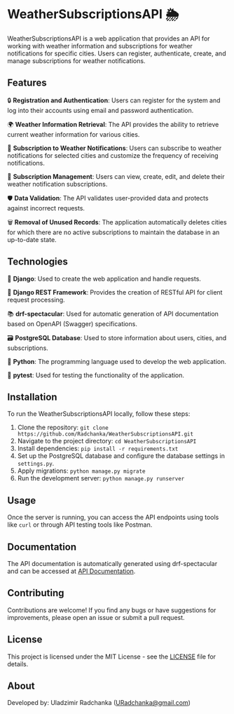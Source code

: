 # WeatherSubscriptionsAPI 🌦️

WeatherSubscriptionsAPI is a web application that provides an API for working with weather information and subscriptions for weather notifications for specific cities. Users can register, authenticate, create, and manage subscriptions for weather notifications.

## Features

🔒 **Registration and Authentication**: Users can register for the system and log into their accounts using email and password authentication.

🌍 **Weather Information Retrieval**: The API provides the ability to retrieve current weather information for various cities.

💌 **Subscription to Weather Notifications**: Users can subscribe to weather notifications for selected cities and customize the frequency of receiving notifications.

🔧 **Subscription Management**: Users can view, create, edit, and delete their weather notification subscriptions.

🛡️ **Data Validation**: The API validates user-provided data and protects against incorrect requests.

🗑️ **Removal of Unused Records**: The application automatically deletes cities for which there are no active subscriptions to maintain the database in an up-to-date state.

## Technologies

🐍 **Django**: Used to create the web application and handle requests.

📡 **Django REST Framework**: Provides the creation of RESTful API for client request processing.

📚 **drf-spectacular**: Used for automatic generation of API documentation based on OpenAPI (Swagger) specifications.

🗃️ **PostgreSQL Database**: Used to store information about users, cities, and subscriptions.

🚀 **Python**: The programming language used to develop the web application.

🧪 **pytest**: Used for testing the functionality of the application.

## Installation

To run the WeatherSubscriptionsAPI locally, follow these steps:

1. Clone the repository: `git clone https://github.com/Radchanka/WeatherSubscriptionsAPI.git`
2. Navigate to the project directory: `cd WeatherSubscriptionsAPI`
3. Install dependencies: `pip install -r requirements.txt`
4. Set up the PostgreSQL database and configure the database settings in `settings.py`.
5. Apply migrations: `python manage.py migrate`
6. Run the development server: `python manage.py runserver`

## Usage

Once the server is running, you can access the API endpoints using tools like `curl` or through API testing tools like Postman.

## Documentation

The API documentation is automatically generated using drf-spectacular and can be accessed at [API Documentation](http://localhost:8000/api/schema/swagger-ui/).

## Contributing

Contributions are welcome! If you find any bugs or have suggestions for improvements, please open an issue or submit a pull request.

## License

This project is licensed under the MIT License - see the [LICENSE](LICENSE) file for details.

## About

Developed by: Uladzimir Radchanka (URadchanka@gmail.com)
